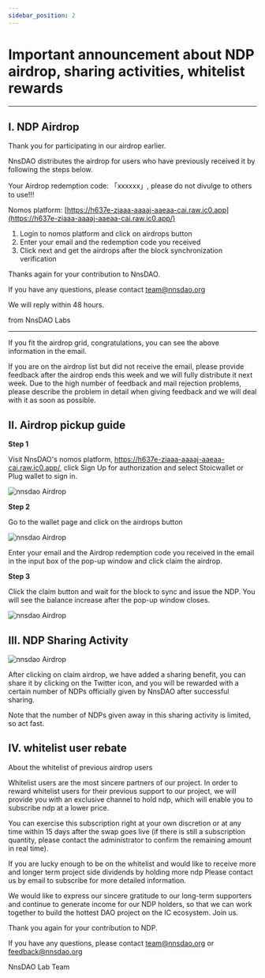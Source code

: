 ```yaml
---
sidebar_position: 2
---
```


# Important announcement about NDP airdrop, sharing activities, whitelist rewards

---

## I. NDP Airdrop

Thank you for participating in our airdrop earlier.

NnsDAO distributes the airdrop for users who have previously received it by following the steps below.

Your Airdrop redemption code: 「xxxxxx」, please do not divulge to others to use!!!

Nomos platform: [https://h637e-ziaaa-aaaaj-aaeaa-cai.raw.ic0.app](https://h637e-ziaaa-aaaaj-aaeaa-cai.raw.ic0.app/)

1. Login to nomos platform and click on airdrops button
2. Enter your email and the redemption code you received
3. Click next and get the airdrops after the block synchronization verification

Thanks again for your contribution to NnsDAO.

If you have any questions, please contact [team@nnsdao.org](mailto:team@nnsdao.org)

We will reply within 48 hours.

from NnsDAO Labs

---

If you fit the airdrop grid, congratulations, you can see the above information in the email.

If you are on the airdrop list but did not receive the email, please provide feedback after the airdrop ends this week and we will fully distribute it next week. Due to the high number of feedback and mail rejection problems, please describe the problem in detail when giving feedback and we will deal with it as soon as possible.

## II. Airdrop pickup guide

**Step 1**

Visit NnsDAO's nomos platform, <https://h637e-ziaaa-aaaaj-aaeaa-cai.raw.ic0.app/>, click Sign Up for authorization and select Stoicwallet or Plug wallet to sign in.

![nnsdao Airdrop](https://docs.nnsdao.org/img/media/16422297004097/16422306201274.jpg)

**Step 2**

Go to the wallet page and click on the airdrops button

![nnsdao Airdrop](https://docs.nnsdao.org/img/media/16422297004097/16422307125493.jpg)

Enter your email and the Airdrop redemption code you received in the email in the input box of the pop-up window and click claim the airdrop.

**Step 3**

Click the claim button and wait for the block to sync and issue the NDP. You will see the balance increase after the pop-up window closes.

![nnsdao Airdrop](https://docs.nnsdao.org/img/media/16422297004097/16422445023040.jpg)

## III. NDP Sharing Activity

![nnsdao Airdrop](https://docs.nnsdao.org/img/media/16422297004097/share.png)

After clicking on claim airdrop, we have added a sharing benefit, you can share it by clicking on the Twitter icon, and you will be rewarded with a certain number of NDPs officially given by NnsDAO after successful sharing.

Note that the number of NDPs given away in this sharing activity is limited, so act fast.

## IV. whitelist user rebate

About the whitelist of previous airdrop users

Whitelist users are the most sincere partners of our project. In order to reward whitelist users for their previous support to our project, we will provide you with an exclusive channel to hold ndp, which will enable you to subscribe ndp at a lower price.

You can exercise this subscription right at your own discretion or at any time within 15 days after the swap goes live (if there is still a subscription quantity, please contact the administrator to confirm the remaining amount in real time).

If you are lucky enough to be on the whitelist and would like to receive more and longer term project side dividends by holding more ndp Please contact us by email to subscribe for more detailed information.

We would like to express our sincere gratitude to our long-term supporters and continue to generate income for our NDP holders, so that we can work together to build the hottest DAO project on the IC ecosystem. Join us.

Thank you again for your contribution to NDP.

If you have any questions, please contact [team@nnsdao.org](mailto:team@nnsdao.org) or [feedback@nnsdao.org](mailto:feedback@nnsdao.org)

NnsDAO Lab Team
